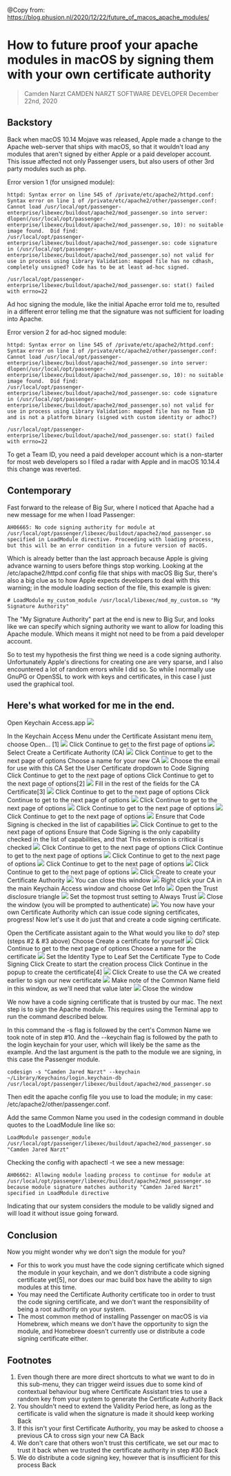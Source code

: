 @Copy from: https://blog.phusion.nl/2020/12/22/future_of_macos_apache_modules/


# How to future proof your apache modules in macOS by signing them with your own certificate authority

> Camden Narzt
> CAMDEN NARZT
> SOFTWARE DEVELOPER
> December 22nd, 2020

## Backstory

Back when macOS 10.14 Mojave was released, Apple made a change to the Apache web-server that ships with macOS, so that it wouldn't load any modules that aren't signed by either Apple or a paid developer account. This issue affected not only Passenger users, but also users of other 3rd party modules such as php.

Error version 1 (for unsigned module):

```log
httpd: Syntax error on line 545 of /private/etc/apache2/httpd.conf: Syntax error on line 1 of /private/etc/apache2/other/passenger.conf: Cannot load /usr/local/opt/passenger-enterprise/libexec/buildout/apache2/mod_passenger.so into server: dlopen(/usr/local/opt/passenger-enterprise/libexec/buildout/apache2/mod_passenger.so, 10): no suitable image found.  Did find:
/usr/local/opt/passenger-enterprise/libexec/buildout/apache2/mod_passenger.so: code signature in (/usr/local/opt/passenger-enterprise/libexec/buildout/apache2/mod_passenger.so) not valid for use in process using Library Validation: mapped file has no cdhash, completely unsigned? Code has to be at least ad-hoc signed.

/usr/local/opt/passenger-enterprise/libexec/buildout/apache2/mod_passenger.so: stat() failed with errno=22
```

Ad hoc signing the module, like the initial Apache error told me to, resulted in a different error telling me that the signature was not sufficient for loading into Apache.

Error version 2 for ad-hoc signed module:

```log
httpd: Syntax error on line 545 of /private/etc/apache2/httpd.conf: Syntax error on line 1 of /private/etc/apache2/other/passenger.conf: Cannot load /usr/local/opt/passenger-enterprise/libexec/buildout/apache2/mod_passenger.so into server: dlopen(/usr/local/opt/passenger-enterprise/libexec/buildout/apache2/mod_passenger.so, 10): no suitable image found.  Did find:
/usr/local/opt/passenger-enterprise/libexec/buildout/apache2/mod_passenger.so: code signature in (/usr/local/opt/passenger-enterprise/libexec/buildout/apache2/mod_passenger.so) not valid for use in process using Library Validation: mapped file has no Team ID and is not a platform binary (signed with custom identity or adhoc?)

/usr/local/opt/passenger-enterprise/libexec/buildout/apache2/mod_passenger.so: stat() failed with errno=22
```

To get a Team ID, you need a paid developer account which is a non-starter for most web developers so I filed a radar with Apple and in macOS 10.14.4 this change was reverted.

## Contemporary
Fast forward to the release of Big Sur, where I noticed that Apache had a new message for me when I load Passenger:

```log 
AH06665: No code signing authority for module at /usr/local/opt/passenger/libexec/buildout/apache2/mod_passenger.so specified in LoadModule directive. Proceeding with loading process, but this will be an error condition in a future version of macOS.
```

Which is already better than the last approach because Apple is giving advance warning to users before things stop working. Looking at the /etc/apache2/httpd.conf config file that ships with macOS Big Sur, there's also a big clue as to how Apple expects developers to deal with this warning; in the module loading section of the file, this example is given:

```
# LoadModule my_custom_module /usr/local/libexec/mod_my_custom.so "My Signature Authority"
```

The "My Signature Authority" part at the end is new to Big Sur, and looks like we can specify which signing authority we want to allow for loading this Apache module. Which means it might not need to be from a paid developer account.

So to test my hypothesis the first thing we need is a code signing authority. Unfortunately Apple's directions for creating one are very sparse, and I also encountered a lot of random errors while I did so. So while I normally use GnuPG or OpenSSL to work with keys and certificates, in this case I just used the graphical tool.

## Here's what worked for me in the end.

Open Keychain Access.app 
![](../assets/img/www/Keychain-Access-Icon.png)

In the Keychain Access Menu under the Certificate Assistant menu item, choose Open… [1]
![](../assets/img/www/Menus.png)
Click Continue to get to the first page of options
![](../assets/img/www/Step-1.png)
Select Create a Certificate Authority (CA)
![](../assets/img/www/Step-2.png)
Click Continue to get to the next page of options
Choose a name for your new CA
![](../assets/img/www/Step-3.png)
Choose the email for use with this CA
Set the User Certificate dropdown to Code Signing
Click Continue to get to the next page of options
Click Continue to get to the next page of options[2]
![](../assets/img/www/Step-4.png)
Fill in the rest of the fields for the CA Certificate[3]
![](../assets/img/www/Step-5.png)
Click Continue to get to the next page of options
Click Continue to get to the next page of options
![](../assets/img/www/Step-6.png)
Click Continue to get to the next page of options
![](../assets/img/www/Step-7.png)
Click Continue to get to the next page of options
![](../assets/img/www/Step-8.png)
Click Continue to get to the next page of options
![](../assets/img/www/Step-9.png)
Ensure that Code Signing is checked in the list of capabilities
![](../assets/img/www/Step-10.png)
Click Continue to get to the next page of options
Ensure that Code Signing is the only capability checked in the list of capabilities, and that This extension is critical is checked
![](../assets/img/www/Step-11.png)
Click Continue to get to the next page of options
Click Continue to get to the next page of options
![](../assets/img/www/Step-12.png)
Click Continue to get to the next page of options
![](../assets/img/www/Step-13.png)
Click Continue to get to the next page of options
![](../assets/img/www/Step-14.png)
Click Continue to get to the next page of options
![](../assets/img/www/Step-15.png)
Click Create to create your Certificate Authority
![](../assets/img/www/Step-16.png)
You can close this window
![](../assets/img/www/Step-17.png)
Right click your CA in the main Keychain Access window and choose Get Info
![](../assets/img/www/Step-27.png)
Open the Trust disclosure triangle
![](../assets/img/www/Step-28.png)
Set the topmost trust setting to Always Trust
![](../assets/img/www/Step-29.png)
Close the window (you will be prompted to authenticate)
![](../assets/img/www/Step-18.png)
You now have your own Certificate Authority which can issue code signing certificates, progress! Now let's use it do just that and create a code signing certificate.

Open the Certificate assistant again to the What would you like to do? step (steps #2 & #3 above)
Choose Create a certificate for yourself
![](../assets/img/www/Step-30.png)
Click Continue to get to the next page of options
Choose a name for the certificate
![](../assets/img/www/Step-31-1.png)
Set the Identity Type to Leaf
Set the Certificate Type to Code Signing
Click Create to start the creation process
Click Continue in the popup to create the certificate[4]
![](../assets/img/www/Step-32.png)
Click Create to use the CA we created earlier to sign our new certificate
![](../assets/img/www/Step-33-1.png)
Make note of the Common Name field in this window, as we'll need that value later
![](../assets/img/www/Step-34-1.png)
Close the window


We now have a code signing certificate that is trusted by our mac. The next step is to sign the Apache module. This requires using the Terminal app to run the command described below.

In this command the -s flag is followed by the cert's Common Name we took note of in step #10. And the --keychain flag is followed by the path to the login keychain for your user, which will likely be the same as the example. And the last argument is the path to the module we are signing, in this case the Passenger module.

```shell
codesign -s "Camden Jared Narzt" --keychain ~/Library/Keychains/login.keychain-db /usr/local/opt/passenger/libexec/buildout/apache2/mod_passenger.so
```

Then edit the apache config file you use to load the module; in my case: /etc/apache2/other/passenger.conf.

Add the same Common Name you used in the codesign command in double quotes to the LoadModule line like so:

```
LoadModule passenger_module /usr/local/opt/passenger/libexec/buildout/apache2/mod_passenger.so "Camden Jared Narzt"
```
Checking the config with apachectl -t we see a new message:

```log
AH06662: Allowing module loading process to continue for module at /usr/local/opt/passenger/libexec/buildout/apache2/mod_passenger.so because module signature matches authority "Camden Jared Narzt" specified in LoadModule directive
```

Indicating that our system considers the module to be validly signed and will load it without issue going forward.


## Conclusion

Now you might wonder why we don't sign the module for you?

* For this to work you must have the code signing certificate which signed the module in your keychain, and we don't distribute a code signing certificate yet[5], nor does our mac build box have the ability to sign modules at this time.
* You may need the Certificate Authority certificate too in order to trust the code signing certificate, and we don't want the responsibility of being a root authority on your system.
* The most common method of installing Passenger on macOS is via Homebrew, which means we don't have the opportunity to sign the module, and Homebrew doesn't currently use or distribute a code signing certificate either.

## Footnotes
1. Even though there are more direct shortcuts to what we want to do in this sub-menu, they can trigger weird issues due to some kind of contextual behaviour bug where Certificate Assistant tries to use a random key from your system to generate the Certificate Authority Back
2. You shouldn't need to extend the Validity Period here, as long as the certificate is valid when the signature is made it should keep working Back
3. If this isn't your first Certificate Authority, you may be asked to choose a previous CA to cross sign your new CA Back
4. We don't care that others won't trust this certificate, we set our mac to trust it back when we trusted the certificate authority in step #30 Back
5. We do distribute a code signing key, however that is insufficient for this process Back